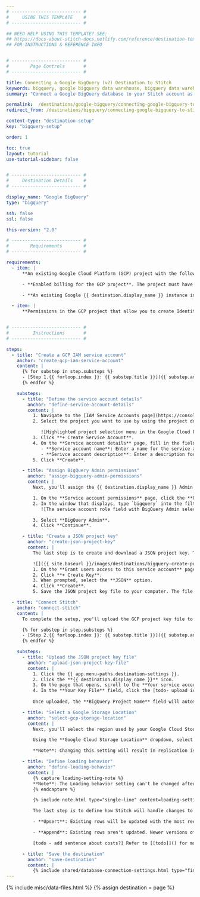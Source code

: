 ```yaml
---
# -------------------------- #
#     USING THIS TEMPLATE    #
# -------------------------- #

## NEED HELP USING THIS TEMPLATE? SEE:
## https://docs-about-stitch-docs.netlify.com/reference/destination-templates/destination-setup/
## FOR INSTRUCTIONS & REFERENCE INFO


# -------------------------- #
#        Page Controls       #
# -------------------------- #

title: Connecting a Google BigQuery (v2) Destination to Stitch
keywords: bigquery, google bigquery data warehouse, bigquery data warehouse, bigquery etl, etl to bigquery, bigquery destination
summary: "Connect a Google BigQuery database to your Stitch account as a destination."

permalink:  /destinations/google-bigquery/connecting-google-bigquery-to-stitch
redirect_from: /destinations/bigquery/connecting-google-bigquery-to-stitch

content-type: "destination-setup"
key: "bigquery-setup"

order: 1

toc: true
layout: tutorial
use-tutorial-sidebar: false


# -------------------------- #
#     Destination Details    #
# -------------------------- #

display_name: "Google BigQuery"
type: "bigquery"

ssh: false
ssl: false

this-version: "2.0"

# -------------------------- #
#        Requirements        #
# -------------------------- #

requirements:
  - item: |
      **An existing Google Cloud Platform (GCP) project with the following setup:**

      - **Enabled billing for the GCP project**. The project must have [billing enabled and an attached credit card]({{ site.data.destinations.resource-links[destination.type]enable-billing }}). This is required for Stitch to successfully load data.

      - **An existing Google {{ destination.display_name }} instance in the GCP project.** Stitch will not create an instance for you.

  - item: |
      **Permissions in the GCP project that allow you to create Identity Access Management (IAM) service accounts.** Stitch uses a service account during the replication process to load data into {{ destination.display_name }}. Refer to [Google's documentation]({{ site.data.destinations.resource-links.bigquery.service-accounts }}){:target="new"} for more info about service accounts and the permissions required to create them.


# -------------------------- #
#         Instructions       #
# -------------------------- #

steps:
  - title: "Create a GCP IAM service account"
    anchor: "create-gcp-iam-service-account"
    content: |
      {% for substep in step.substeps %}
      - [Step 1.{{ forloop.index }}: {{ substep.title }}]({{ substep.anchor }})
      {% endfor %}

    substeps:
      - title: "Define the service account details"
        anchor: "define-service-account-details"
        content: |
          1. Navigate to the [IAM Service Accounts page](https://console.cloud.google.com/iam-admin/serviceaccounts){:target="new"} in the GCP console.
          2. Select the project you want to use by using the project dropdown menu, located near the top left corner of the page:

             ![Highlighted project selection menu in the Google Cloud Platform console]({{ site.baseurl }}/images/destinations/bigquery-gcp-project-menu.png){:style="max-width: 450px;"}
          3. Click **+ Create Service Account**.
          4. On the **Service account details** page, fill in the field as follows:
             - **Service account name**: Enter a name for the service account. For example: `Stitch`
             - **Serivce account description**: Enter a description for the service account. For example: `Loading Stitch data`
          5. Click **Create**.

      - title: "Assign BigQuery Admin permissions"
        anchor: "assign-bigquery-admin-permissions"
        content: |
          Next, you'll assign the {{ destination.display_name }} Admin role to the service account. This is required to successfully load data into {{ destination.display_name }}.

          1. On the **Service account permissions** page, click the **Role** field.
          2. In the window that displays, type `bigquery` into the filter/search field:
             ![The service account role field with BigQuery Admin selected]({{ site.baseurl }}/images/destinations/bigquery-service-account-role.png){:style="max-width: 450px;"}

          3. Select **BigQuery Admin**.
          4. Click **Continue**.

      - title: "Create a JSON project key"
        anchor: "create-json-project-key"
        content: |
          The last step is to create and download a JSON project key. The project key file contains information about the project, which Stitch will use to complete the setup.

          ![]({{ site.baseurl }}/images/destinations/bigquery-create-project-key-file.png){:style="max-width: 350px; margin-left: 15px;" align="right"}
          1. On the **Grant users access to this service account** page, scroll to the **Create key** section.
          2. Click **+ Create Key**.
          3. When prompted, select the **JSON** option.
          4. Click **Create**.
          5. Save the JSON project key file to your computer. The file will be downloaded to the location you specify (if prompted), or the default download location defined for the web browser you're currently using.

  - title: "Connect Stitch"
    anchor: "connect-stitch"
    content: |
      To complete the setup, you'll upload the GCP project key file to Stitch and define settings for your {{ destination.display_name }} destination:

      {% for substep in step.substeps %}
      - [Step 2.{{ forloop.index }}: {{ substep.title }}]({{ substep.anchor }})
      {% endfor %}

    substeps:
      - title: "Upload the JSON project key file"
        anchor: "upload-json-project-key-file"
        content: |
          1. Click the {{ app.menu-paths.destination-settings }}.
          2. Click the **{{ destination.display_name }}** icon.
          3. On the page that opens, scroll to the **Your service account** section.
          4. In the **Your Key File** field, click the [todo- upload icon] and locate the JSON project key file you created in [Step 1.3](#create-json-project-key).
          
          Once uploaded, the **BigQuery Project Name** field will automatically populate with the name of the GCP project in the JSON project key file.

      - title: "Select a Google Storage Location"
        anchor: "select-gcp-storage-location"
        content: |
          Next, you'll select the region used by your Google Cloud Storage (GCS) [todo]. This setting determines the region of the internal [Google Storage Bucket](https://cloud.google.com/storage/docs/key-terms#buckets){:target="new"} Stitch uses during the replication process.

          Using the **Google Cloud Storage Location** dropdown, select your GCS region. Refer to [[todo]]() for the list of regions this version of the {{ destination.display_name }} destination supports.

          **Note**: Changing this setting will result in replication issues if data migration isn't completed correctly. Refer to [todo]() for more info.

      - title: "Define loading behavior"
        anchor: "define-loading-behavior"
        content: |
          {% capture loading-setting-note %}
          **Note**: The Loading behavior setting can't be changed after the destination is created. To change {{ destination.display_name }} loading behavior, you'll need to [delete and re-create the destination]({{ link.destinations.switch-destinations | prepend: site.baseurl }}).
          {% endcapture %}

          {% include note.html type="single-line" content=loading-setting-note %}

          The last step is to define how Stitch will handle changes to existing records in your {{ destination.display_name }} destination:

          - **Upsert**: Existing rows will be updated with the most recent version of the record from the source. With this option, only the most recent version of a record will exist in {{ destination.display_name }}. 

          - **Append**: Existing rows aren't updated. Newer versions of existing records are added as new rows to the end of tables. With this option, many versions of the record will exist in {{ destination.display_name }}, capturing how a record changed over time.

          [todo - add sentence about costs?] Refer to [[todo]]() for more info and examples.

      - title: "Save the destination"
        anchor: "save-destination"
        content: |
          {% include shared/database-connection-settings.html type="finish-up" %}
---
```

{% include misc/data-files.html %}
{% assign destination = page %}